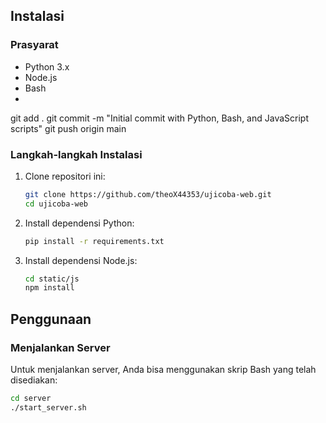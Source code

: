 ## Instalasi

### Prasyarat
- Python 3.x
- Node.js
- Bash
- 
git add .
git commit -m "Initial commit with Python, Bash, and JavaScript scripts"
git push origin main

### Langkah-langkah Instalasi
1. Clone repositori ini:
    ```bash
    git clone https://github.com/theoX44353/ujicoba-web.git
    cd ujicoba-web
    ```

2. Install dependensi Python:
    ```bash
    pip install -r requirements.txt
    ```

3. Install dependensi Node.js:
    ```bash
    cd static/js
    npm install
    ```

## Penggunaan

### Menjalankan Server

Untuk menjalankan server, Anda bisa menggunakan skrip Bash yang telah disediakan:
```bash
cd server
./start_server.sh

